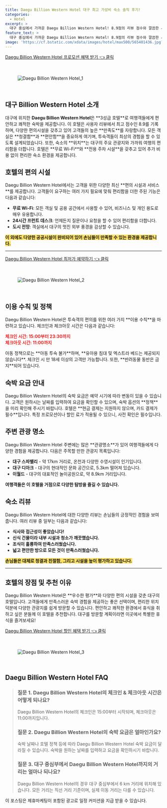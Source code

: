 ```yaml
---
title: Daegu Billion Western Hotel 대구 최고 가성비 숙소 솔직 후기!
categories:
  - Hotel
excerpt: >
  대구 중심에서 가까운 Daegu Billion Western Hotel! 8.9점의 리뷰 점수와 깔끔한 시설이 매력적입니다. 편안한 객실과 훌륭한 조식으로 여행의 피로를 잊게 해줄 이 호텔에서 특별한 휴식을 즐겨보세요!
feature_text: >
  대구 중심에서 가까운 Daegu Billion Western Hotel! 8.9점의 리뷰 점수와 깔끔한 시설이 매력적입니다. 편안한 객실과 훌륭한 조식으로 여행의 피로를 잊게 해줄 이 호텔에서 특별한 휴식을 즐겨보세요!
image: 'https://cf.bstatic.com/xdata/images/hotel/max500/565401436.jpg?k=bd52e0ac15e1ff0dec32784cfe51065dcd1c835f6485741bc56910023c130807&o=&hp=1'
---
```


<p><a class="modoo-button" href="https://tinyurl.com/22emgf6p" rel="nofollow noopener">Daegu Billion Western Hotel 프로모션 혜택 받기 👈 클릭</a></p><br/>
<figure class="image"><img alt="Daegu Billion Western Hotel_1" src="https://cf.bstatic.com/xdata/images/hotel/max1024x768/418136517.jpg?k=c2b1e52b0f38928c7ab7f04d7e028d31d1e30e75085a77ae9b7265d14f672e69&amp;o=&amp;hp=1"/></figure><br/>

<h2 id="대구호텔소개">대구 Billion Western Hotel 소개</h2>
<p>대구에 위치한 <b>Daegu Billion Western Hotel</b>은 **3성급 호텔**로 여행객들에게 편안하고 쾌적한 숙박을 제공합니다. 이 호텔은 사용자 리뷰에서 최고 점수인 8.9를 기록하며, 다양한 편의시설을 갖추고 있어 고객들의 높은 **만족도**를 자랑합니다. 모든 객실은 **청결함**과 **편안함**을 중요하게 여기며, 투숙객들이 최상의 경험을 할 수 있도록 설계되었습니다. 또한, 숙소의 **위치**는 대구의 주요 관광지와 가까워 여행의 편리함을 더합니다. 호텔은 **무료 Wi-Fi**와 **전용 주차 시설**을 갖추고 있어 추가 비용 없이 편리한 숙소 환경을 제공합니다.</p>
<h2 id="편의시설">호텔의 편의 시설</h2>
<p>Daegu Billion Western Hotel에서는 고객을 위한 다양한 최신 **편의 시설과 서비스**를 제공합니다. 고객들이 요구하는 여러 가지 필요에 맞춰 편리함을 더한 주된 기능은 다음과 같습니다:</p>
<ul>
<li><b>무료 Wi-Fi</b>: 모든 객실 및 공용 공간에서 사용할 수 있어, 비즈니스 및 개인 용도로 매우 유용합니다.</li>
<li><b>24시간 프런트 데스크</b>: 언제든지 질문이나 요청을 할 수 있어 편리함을 더합니다.</li>
<li><b>도시 전망</b>: 객실에서 대구의 멋진 외부 풍경을 감상할 수 있습니다.</li>
</ul>
<p><b><span style="background-color: #ffe066;">이 외에도 다양한 공공시설이 완비되어 있어 손님들이 만족할 수 있는 환경을 제공합니다.</span></b></p>
<hr/>
<p><a class="modoo-button" href="https://tinyurl.com/22emgf6p" rel="nofollow noopener">Daegu Billion Western Hotel 최저가 예약하기 👈 클릭</a></p><br/>
<figure class="image"><img alt="Daegu Billion Western Hotel_2" src="https://cf.bstatic.com/xdata/images/hotel/max500/565401436.jpg?k=bd52e0ac15e1ff0dec32784cfe51065dcd1c835f6485741bc56910023c130807&amp;o=&amp;hp=1"/></figure><br/>
<h2 id="이용정책">이용 수칙 및 정책</h2>
<p>Daegu Billion Western Hotel은 투숙객의 편의를 위한 여러 가지 **이용 수칙**을 마련하고 있습니다. 체크인과 체크아웃 시간은 다음과 같습니다:</p>
<p><b><span style="color: #ee2323;">체크인 시간: 15:00부터 23:30까지</span></b><br>
<b><span style="color: #ee2323;">체크아웃 시간: 11:00까지</span></b> </br></p>
<p>아동 정책으로는 **아동 투숙 불가**하며, **유아용 침대 및 엑스트라 베드는 제공되지 않습니다**. 체크인 시 만 18세 이상의 고객만 가능합니다. 또한, **반려동물 동반은 금지**되어 있습니다.</p>
<h2 id="요금안내">숙박 요금 안내</h2>
<p>Daegu Billion Western Hotel의 숙박 요금은 예약 시기에 따라 변동이 있을 수 있습니다. 고객은 원하시는 날짜를 입력하여 요금을 확인할 수 있으며, 숙박 옵션의 **정책**을 미리 확인해 주시기 바랍니다. 호텔은 **현금 결제는 지원하지 않으며, 카드 결제가 필수**입니다. 특정 프로모션이나 할인 료가 적용될 수 있으니, 사전 확인은 필수입니다.</p>
<h2 id="관광명소">주변 관광 명소</h2>
<p>Daegu Billion Western Hotel 주변에는 많은 **관광명소**가 있어 여행객들에게 다양한 경험을 제공합니다. 다음은 주목할 만한 관광지 목록입니다:</p>
<ul>
<li><b>대구 스파밸리</b> - 약 17km 거리로, 온천과 다양한 수영시설이 인기입니다.</li>
<li><b>대구 디아크</b> - 대구의 현대적인 문화 공간으로, 5.3km 떨어져 있습니다.</li>
<li><b>이월드</b> - 대구의 대표적인 놀이공원으로, 약 8.9km 거리입니다.</li>
</ul>
<p><b>여행객들은 이 호텔을 거점으로 다양한 탐방을 즐길 수 있습니다.</b></p>
<h2 id="숙소리뷰">숙소 리뷰</h2>
<p>Daegu Billion Western Hotel에 대한 다양한 리뷰는 손님들의 긍정적인 경험을 보여줍니다. 여러 리뷰 중 일부는 다음과 같습니다:</p>
<ul>
<li><b>식사와 접근성이 좋았습니다!</b></li>
<li><b>신식 건물이라 내부 시설과 청소가 깨끗했습니다.</b></li>
<li><b>조식이 훌륭하여 만족스러웠습니다.</b></li>
<li><b>넓고 편안한 방으로 모든 것이 만족스러웠습니다.</b></li>
</ul>
<p><b><span style="background-color: #ffe066;">손님들은 대체로 청결과 친절함, 그리고 시설을 높이 평가하고 있습니다.</span></b></p>
<hr/>
<h2 id="결론">호텔의 장점 및 추천 이유</h2>
<p>Daegu Billion Western Hotel은 **우수한 평가**와 다양한 편의 시설을 갖춘 대구의 호텔입니다. 고객들에게 만족스러운 숙박 경험을 제공하는 좋은 선택이며, 편리한 위치 덕분에 다양한 관광지를 쉽게 방문할 수 있습니다. 편안하고 쾌적한 환경에서 휴식을 취하고 싶은 분들께 이 호텔을 추천합니다. 대구를 방문할 계획이라면 이곳에서 특별한 휴식을 즐겨보세요!</p>

<p><a class="modoo-button" href="https://tinyurl.com/22emgf6p" rel="nofollow noopener">Daegu Billion Western Hotel 할인 혜택 받기 👈 클릭</a></p><br>

<figure class="image"><img src="https://cf.bstatic.com/xdata/images/hotel/max500/565401439.jpg?k=4828b94f592ef68aa7859fbb2fd73cbe1397399c5a17e2407aac9c5a798db2bb&o=&hp=1" alt="Daegu Billion Western Hotel_3"></figure><br>
<h2 id="Daegu Billion Western Hotel_FAQ">Daegu Billion Western Hotel FAQ</h2>
<div itemscope="" itemtype="https://schema.org/FAQPage"> <blockquote> <div itemscope="" itemprop="mainEntity" itemtype="https://schema.org/Question"> <h3 id="질문_1" itemprop="name">질문 1. Daegu Billion Western Hotel의 체크인 & 체크아웃 시간은 어떻게 되나요?</h3> <div itemscope="" itemprop="acceptedAnswer" itemtype="https://schema.org/Answer"> <span itemprop="text"> <p>Daegu Billion Western Hotel의 체크인은 15:00부터 시작되며, 체크아웃은 11:00까지입니다.</p> </span> </div> </div> <div itemscope="" itemprop="mainEntity" itemtype="https://schema.org/Question"> <h3 id="질문_2" itemprop="name">질문 2. Daegu Billion Western Hotel의 숙박 요금은 얼마인가요?</h3> <div itemscope="" itemprop="acceptedAnswer" itemtype="https://schema.org/Answer"> <span itemprop="text"> <p>숙박 날짜나 호텔 정책 등에 따라 Daegu Billion Western Hotel 숙박 요금이 달라질 수 있습니다. 숙박을 원하는 날짜를 입력하고 요금을 확인하시기 바랍니다.</p> </span> </div> </div> <div itemscope="" itemprop="mainEntity" itemtype="https://schema.org/Question"> <h3 id="질문_3" itemprop="name">질문 3. 대구 중심부에서 Daegu Billion Western Hotel까지의 거리는 얼마나 되나요?</h3> <div itemscope="" itemprop="acceptedAnswer" itemtype="https://schema.org/Answer"> <span itemprop="text"> <p>Daegu Billion Western Hotel의 경우 대구 중심부에서 6 km 거리에 위치해 있습니다. 모든 거리는 직선 거리 기준이며, 실제 이동 거리는 다를 수 있습니다.</p> </span> </div> </div> </blockquote> </div><p>이 포스팅은 제휴마케팅이 포함된 광고로 일정 커미션을 지급 받을 수 있습니다.</p>

